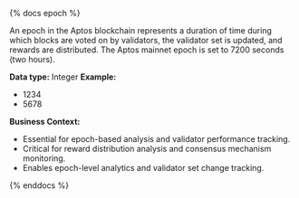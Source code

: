 {% docs epoch %}

An epoch in the Aptos blockchain represents a duration of time during which blocks are voted on by validators, the validator set is updated, and rewards are distributed. The Aptos mainnet epoch is set to 7200 seconds (two hours).

**Data type:** Integer
**Example:**
- 1234
- 5678

**Business Context:**
- Essential for epoch-based analysis and validator performance tracking.
- Critical for reward distribution analysis and consensus mechanism monitoring.
- Enables epoch-level analytics and validator set change tracking.

{% enddocs %}